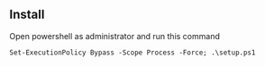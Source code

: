 ## Install

Open powershell as administrator and run this command

```
Set-ExecutionPolicy Bypass -Scope Process -Force; .\setup.ps1
```
